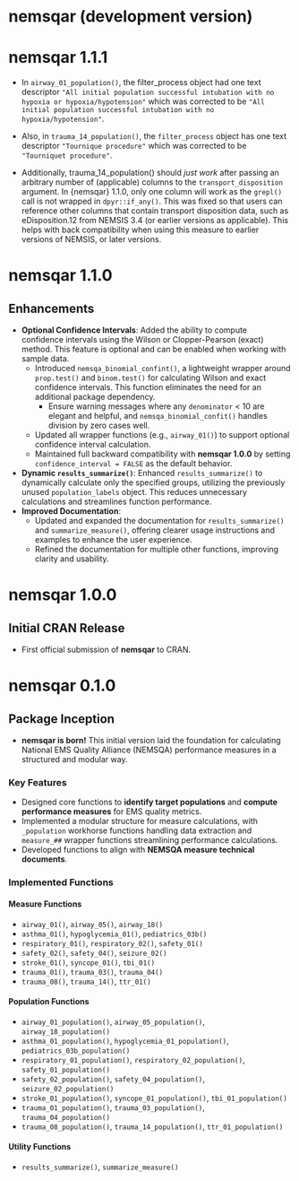 # nemsqar (development version)

# nemsqar 1.1.1

- In `airway_01_population()`, the filter_process object had one text descriptor `"All initial population successful intubation with no hypoxia or hypoxia/hypotension"`
which was corrected to be `"All initial population successful intubation with no hypoxia/hypotension"`.

- Also, in `trauma_14_population()`, the `filter_process` object has one text descriptor `"Tournique procedure"` which was corrected to be `"Tourniquet procedure"`.

- Additionally, trauma_14_population() should *just work* after passing an arbitrary number of (applicable) columns to the `transport_disposition` argument. In {nemsqar} 1.1.0, only one column will work as the `grepl()` call is not wrapped in `dpyr::if_any()`. This was fixed so that users can reference other columns that contain transport disposition data, such as eDisposition.12 from NEMSIS 3.4 (or earlier versions as applicable). This helps with back compatibility when using this measure to earlier versions of NEMSIS, or later versions.

# nemsqar 1.1.0  

## Enhancements  

- **Optional Confidence Intervals**: Added the ability to compute confidence intervals using the Wilson or Clopper-Pearson (exact) method. This feature is optional and can be enabled when working with sample data.
  - Introduced `nemsqa_binomial_confint()`, a lightweight wrapper around `prop.test()` and `binom.test()` for calculating Wilson and exact confidence intervals. This function eliminates the need for an additional package dependency.
    * Ensure warning messages where any `denominator` < 10 are elegant and helpful, and `nemsqa_binomial_confit()` handles division by zero cases well.
  - Updated all wrapper functions (e.g., `airway_01()`) to support optional confidence interval calculation.
  - Maintained full backward compatibility with **nemsqar 1.0.0** by setting `confidence_interval = FALSE` as the default behavior.
- **Dynamic `results_summarize()`**: Enhanced `results_summarize()` to dynamically calculate only the specified groups, utilizing the previously unused `population_labels` object. This reduces unnecessary calculations and streamlines function performance.  
- **Improved Documentation**: 
  - Updated and expanded the documentation for `results_summarize()` and `summarize_measure()`, offering clearer usage instructions and examples to enhance the user experience.
  - Refined the documentation for multiple other functions, improving clarity and usability.

# nemsqar 1.0.0  

## Initial CRAN Release  

- First official submission of **nemsqar** to CRAN.  

# nemsqar 0.1.0  

## Package Inception  

- **nemsqar is born!** This initial version laid the foundation for calculating National EMS Quality Alliance (NEMSQA) performance measures in a structured and modular way.  

### Key Features  

- Designed core functions to **identify target populations** and **compute performance measures** for EMS quality metrics.  
- Implemented a modular structure for measure calculations, with `_population` workhorse functions handling data extraction and `measure_##` wrapper functions streamlining performance calculations.  
- Developed functions to align with **NEMSQA measure technical documents**.  

### Implemented Functions  

#### Measure Functions  
- `airway_01()`, `airway_05()`, `airway_18()`  
- `asthma_01()`, `hypoglycemia_01()`, `pediatrics_03b()`  
- `respiratory_01()`, `respiratory_02()`, `safety_01()`  
- `safety_02()`, `safety_04()`, `seizure_02()`  
- `stroke_01()`, `syncope_01()`, `tbi_01()`  
- `trauma_01()`, `trauma_03()`, `trauma_04()`  
- `trauma_08()`, `trauma_14()`, `ttr_01()`  

#### Population Functions  
- `airway_01_population()`, `airway_05_population()`, `airway_18_population()`  
- `asthma_01_population()`, `hypoglycemia_01_population()`, `pediatrics_03b_population()`  
- `respiratory_01_population()`, `respiratory_02_population()`, `safety_01_population()`  
- `safety_02_population()`, `safety_04_population()`, `seizure_02_population()`  
- `stroke_01_population()`, `syncope_01_population()`, `tbi_01_population()`  
- `trauma_01_population()`, `trauma_03_population()`, `trauma_04_population()`  
- `trauma_08_population()`, `trauma_14_population()`, `ttr_01_population()`  

#### Utility Functions  
- `results_summarize()`, `summarize_measure()`

